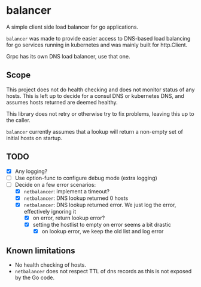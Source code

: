 # balancer

A simple client side load balancer for go applications.

`balancer` was made to provide easier access to DNS-based load balancing for go services running in kubernetes and was mainly built for http.Client.

Grpc has its own DNS load balancer, use that one.

## Scope

This project does not do health checking and does not monitor status of any hosts.
This is left up to decide for a consul DNS or kubernetes DNS, and assumes hosts returned are deemed healthy.

This library does not retry or otherwise try to fix problems, leaving this up to the caller.

`balancer` currently assumes that a lookup will return a non-empty set of initial hosts on startup.

## TODO

- [X] Any logging?
- [ ] Use option-func to configure debug mode (extra logging)
- [ ] Decide on a few error scenarios:
  - [X] `netbalancer`: implement a timeout?
  - [X] `netbalancer`: DNS lookup returned 0 hosts
  - [X] `netbalancer`: DNS lookup returned error. We just log the error, effectively ignoring it
    - [X] on error, return lookup error?
    - [X] setting the hostlist to empty on error seems a bit drastic
      - [X] on lookup error, we keep the old list and log error

## Known limitations

- No health checking of hosts.
- `netbalancer` does not respect TTL of dns records as this is not exposed by the Go code.
